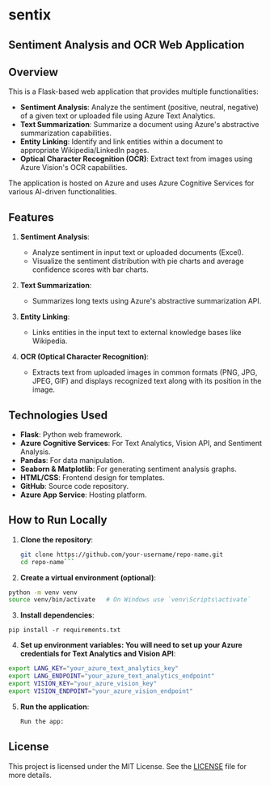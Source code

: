 # sentix
## Sentiment Analysis and OCR Web Application

## Overview

This is a Flask-based web application that provides multiple functionalities:
- **Sentiment Analysis**: Analyze the sentiment (positive, neutral, negative) of a given text or uploaded file using Azure Text Analytics.
- **Text Summarization**: Summarize a document using Azure's abstractive summarization capabilities.
- **Entity Linking**: Identify and link entities within a document to appropriate Wikipedia/LinkedIn pages.
- **Optical Character Recognition (OCR)**: Extract text from images using Azure Vision's OCR capabilities.

The application is hosted on Azure and uses Azure Cognitive Services for various AI-driven functionalities.

## Features

1. **Sentiment Analysis**:
   - Analyze sentiment in input text or uploaded documents (Excel).
   - Visualize the sentiment distribution with pie charts and average confidence scores with bar charts.
  
2. **Text Summarization**:
   - Summarizes long texts using Azure's abstractive summarization API.
   
3. **Entity Linking**:
   - Links entities in the input text to external knowledge bases like Wikipedia.
   
4. **OCR (Optical Character Recognition)**:
   - Extracts text from uploaded images in common formats (PNG, JPG, JPEG, GIF) and displays recognized text along with its position in the image.

## Technologies Used

- **Flask**: Python web framework.
- **Azure Cognitive Services**: For Text Analytics, Vision API, and Sentiment Analysis.
- **Pandas**: For data manipulation.
- **Seaborn & Matplotlib**: For generating sentiment analysis graphs.
- **HTML/CSS**: Frontend design for templates.
- **GitHub**: Source code repository.
- **Azure App Service**: Hosting platform.

## How to Run Locally

1. **Clone the repository**:
   ```bash
   git clone https://github.com/your-username/repo-name.git
   cd repo-name```
2. **Create a virtual environment (optional)**:
```bash
python -m venv venv
source venv/bin/activate   # On Windows use `venv\Scripts\activate`
```
3. **Install dependencies**:
```Install dependencies:
pip install -r requirements.txt
```
4. **Set up environment variables: You will need to set up your Azure credentials for Text Analytics and Vision API**:
```bash
export LANG_KEY="your_azure_text_analytics_key"
export LANG_ENDPOINT="your_azure_text_analytics_endpoint"
export VISION_KEY="your_azure_vision_key"
export VISION_ENDPOINT="your_azure_vision_endpoint"
```
5. **Run the application**:
   ```bash
   Run the app:
   ```
## License

This project is licensed under the MIT License. See the [LICENSE](LICENSE) file for more details.

